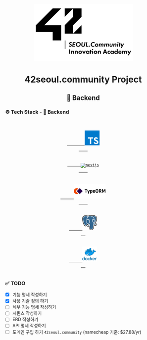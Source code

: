 <p align="center" >
  <a href="http://42seoul.kr/">
    <img src="./docs/image/42seoul.community.svg" width="320" alt="42Seoul logo" />
  </a>
</p>
<h1 align="center" >42seoul.community Project</h1>
<h2 align="center" >🚀 Backend</h2>

### ⚙️ Tech Stack - 🚀 Backend

<div align="center" >
  <code>
    <a href="https://www.typescriptlang.org/">
        <img src="https://raw.githubusercontent.com/github/explore/80688e429a7d4ef2fca1e82350fe8e3517d3494d/topics/typescript/typescript.png" height="48" alt="typescript"/>
    </a>
  </code>
  <code>
    <a href="https://nestjs.com/">
      <img src="https://docs.nestjs.com/assets/logo-small.svg" height="48" alt="nestjs"/>
    </a>
  </code>
  <code>
    <a href="https://typeorm.io/">
      <img src="https://raw.githubusercontent.com/typeorm/typeorm/master/resources/logo_big.png" height="48" alt="typeorm"/>
    </a>
  </code>
  <code>
    <a href="https://www.postgresql.org/">
      <img src="https://raw.githubusercontent.com/github/explore/80688e429a7d4ef2fca1e82350fe8e3517d3494d/topics/postgresql/postgresql.png" height="48" alt="postgresql"/>
  </a>
  </code>
  <code>
    <a href="https://www.docker.com/">
      <img src="https://raw.githubusercontent.com/github/explore/80688e429a7d4ef2fca1e82350fe8e3517d3494d/topics/docker/docker.png" height="48" alt="docker"/>
  </a>
  </code>
</div>

### ✅ TODO

- [x] 기능 명세 작성하기
- [x] 사용 기술 정의 하기
- [ ] 세부 기능 명세 작성하기
- [ ] 시퀸스 작성하기
- [ ] ERD 작성하기
- [ ] API 명세 작성하기
- [ ] 도메인 구입 하기 `42seoul.community` (namecheap 기준: $27.88/yr)
